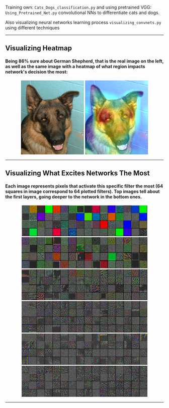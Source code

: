 Training own: `Cats_Dogs_classification.py` and using pretrained VGG: `Using_Pretrained_Net.py` convolutional NNs to differentiate cats and dogs.

Also visualizing neural networks learning process `visualizing_convnets.py` using different techniques

___
## Visualizing Heatmap
#### Being 86% sure about German Shepherd, that is the real image on the left, as well as the same image with a heatmap of what region impacts network's decision the most:
<p align="center"> 
   <img src="Pictures/picture.png" width="200"/>
   <img src="Pictures/superimposed_picture.png" width="200"/>
</p>

___
## Visualizing What Excites Networks The Most

#### Each image represents pixels that activate this specific filter the most (64 squares in image correspond to 64 plotted filters). Top images tell about the first layers, going deeper to the network in the bottom ones.
<p align="center"> 
   <img src="Pictures/block1_conv2.png" width="400"/>
   <img src="Pictures/block2_conv2.png" width="400"/>
   <img src="Pictures/block3_conv3.png" width="400"/>
   <img src="Pictures/block4_conv2.png" width="400"/>
   <img src="Pictures/block4_conv3.png" width="400"/>
   <img src="Pictures/block5_conv1.png" width="400"/>
</p>

___
